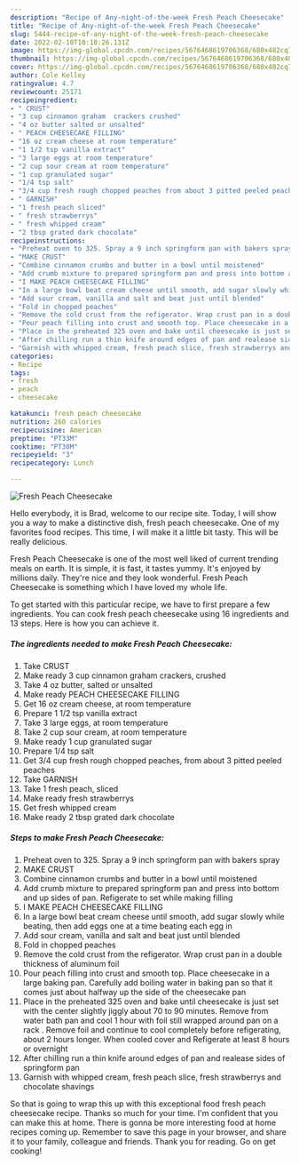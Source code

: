 ```yaml
---
description: "Recipe of Any-night-of-the-week Fresh Peach Cheesecake"
title: "Recipe of Any-night-of-the-week Fresh Peach Cheesecake"
slug: 5444-recipe-of-any-night-of-the-week-fresh-peach-cheesecake
date: 2022-02-10T10:10:26.131Z
image: https://img-global.cpcdn.com/recipes/5676468619706368/680x482cq70/fresh-peach-cheesecake-recipe-main-photo.jpg
thumbnail: https://img-global.cpcdn.com/recipes/5676468619706368/680x482cq70/fresh-peach-cheesecake-recipe-main-photo.jpg
cover: https://img-global.cpcdn.com/recipes/5676468619706368/680x482cq70/fresh-peach-cheesecake-recipe-main-photo.jpg
author: Cole Kelley
ratingvalue: 4.7
reviewcount: 25171
recipeingredient:
- " CRUST"
- "3 cup cinnamon graham  crackers crushed"
- "4 oz butter salted or unsalted"
- " PEACH CHEESECAKE FILLING"
- "16 oz cream cheese at room temperature"
- "1 1/2 tsp vanilla extract"
- "3 large eggs at room temperature"
- "2 cup sour cream at room temperature"
- "1 cup granulated sugar"
- "1/4 tsp salt"
- "3/4 cup fresh rough chopped peaches from about 3 pitted peeled peaches"
- " GARNISH"
- "1 fresh peach sliced"
- " fresh strawberrys"
- " fresh whipped cream"
- "2 tbsp grated dark chocolate"
recipeinstructions:
- "Preheat oven to 325. Spray a 9 inch springform pan with bakers spray"
- "MAKE CRUST"
- "Combine cinnamon crumbs and butter in a bowl until moistened"
- "Add crumb mixture to prepared springform pan and press into bottom and up sides of pan. Refigerate to set while making filling"
- "I MAKE PEACH CHEESECAKE FILLING"
- "In a large bowl beat cream cheese until smooth, add sugar slowly while beating, then add eggs one at a time beating each egg in"
- "Add sour cream, vanilla and salt and beat just until blended"
- "Fold in chopped peaches"
- "Remove the cold crust from the refigerator. Wrap crust pan in a double thickness of aluminum  foil"
- "Pour peach filling into crust and smooth top. Place cheesecake in a large baking pan. Carefully add boiling water in baking pan so that it comes just about halfway up the side of the cheesecake pan"
- "Place in the preheated 325 oven and bake until cheesecake is just set with the center slightly jiggly about 70 to 90 minutes. Remove from water bath pan and cool 1 hour with foil still wrapped around pan on a rack . Remove foil and continue to cool completely before refigerating, about 2 hours longer. When cooled cover and Refigerate at least 8 hours or overnight"
- "After chilling run a thin knife around edges of pan and realease sides of springform pan"
- "Garnish with whipped cream, fresh peach slice, fresh strawberrys and chocolate shavings"
categories:
- Recipe
tags:
- fresh
- peach
- cheesecake

katakunci: fresh peach cheesecake 
nutrition: 260 calories
recipecuisine: American
preptime: "PT33M"
cooktime: "PT30M"
recipeyield: "3"
recipecategory: Lunch

---
```



![Fresh Peach Cheesecake](https://img-global.cpcdn.com/recipes/5676468619706368/680x482cq70/fresh-peach-cheesecake-recipe-main-photo.jpg)

Hello everybody, it is Brad, welcome to our recipe site. Today, I will show you a way to make a distinctive dish, fresh peach cheesecake. One of my favorites food recipes. This time, I will make it a little bit tasty. This will be really delicious.

Fresh Peach Cheesecake is one of the most well liked of current trending meals on earth. It is simple, it is fast, it tastes yummy. It's enjoyed by millions daily. They're nice and they look wonderful. Fresh Peach Cheesecake is something which I have loved my whole life.




To get started with this particular recipe, we have to first prepare a few ingredients. You can cook fresh peach cheesecake using 16 ingredients and 13 steps. Here is how you can achieve it.

<!--inarticleads1-->

##### The ingredients needed to make Fresh Peach Cheesecake:

1. Take  CRUST
1. Make ready 3 cup cinnamon graham  crackers, crushed
1. Take 4 oz butter, salted or unsalted
1. Make ready  PEACH CHEESECAKE FILLING
1. Get 16 oz cream cheese, at room temperature
1. Prepare 1 1/2 tsp vanilla extract
1. Take 3 large eggs, at room temperature
1. Take 2 cup sour cream, at room temperature
1. Make ready 1 cup granulated sugar
1. Prepare 1/4 tsp salt
1. Get 3/4 cup fresh rough chopped peaches, from about 3 pitted peeled peaches
1. Take  GARNISH
1. Take 1 fresh peach, sliced
1. Make ready  fresh strawberrys
1. Get  fresh whipped cream
1. Make ready 2 tbsp grated dark chocolate




<!--inarticleads2-->

##### Steps to make Fresh Peach Cheesecake:

1. Preheat oven to 325. Spray a 9 inch springform pan with bakers spray
1. MAKE CRUST
1. Combine cinnamon crumbs and butter in a bowl until moistened
1. Add crumb mixture to prepared springform pan and press into bottom and up sides of pan. Refigerate to set while making filling
1. I MAKE PEACH CHEESECAKE FILLING
1. In a large bowl beat cream cheese until smooth, add sugar slowly while beating, then add eggs one at a time beating each egg in
1. Add sour cream, vanilla and salt and beat just until blended
1. Fold in chopped peaches
1. Remove the cold crust from the refigerator. Wrap crust pan in a double thickness of aluminum  foil
1. Pour peach filling into crust and smooth top. Place cheesecake in a large baking pan. Carefully add boiling water in baking pan so that it comes just about halfway up the side of the cheesecake pan
1. Place in the preheated 325 oven and bake until cheesecake is just set with the center slightly jiggly about 70 to 90 minutes. Remove from water bath pan and cool 1 hour with foil still wrapped around pan on a rack . Remove foil and continue to cool completely before refigerating, about 2 hours longer. When cooled cover and Refigerate at least 8 hours or overnight
1. After chilling run a thin knife around edges of pan and realease sides of springform pan
1. Garnish with whipped cream, fresh peach slice, fresh strawberrys and chocolate shavings




So that is going to wrap this up with this exceptional food fresh peach cheesecake recipe. Thanks so much for your time. I'm confident that you can make this at home. There is gonna be more interesting food at home recipes coming up. Remember to save this page in your browser, and share it to your family, colleague and friends. Thank you for reading. Go on get cooking!
